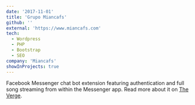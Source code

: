 ```yaml
---
date: '2017-11-01'
title: 'Grupo Miancafs'
github: ''
external: 'https://www.miancafs.com'
tech:
  - Wordpress
  - PHP
  - Bootstrap
  - SEO
company: 'Miancafs'
showInProjects: true
---
```


Facebook Messenger chat bot extension featuring authentication and full song streaming from within the Messenger app. Read more about it on [The Verge](https://www.theverge.com/2017/10/5/16433770/facebook-messenger-apple-music-bot-song-streaming).
